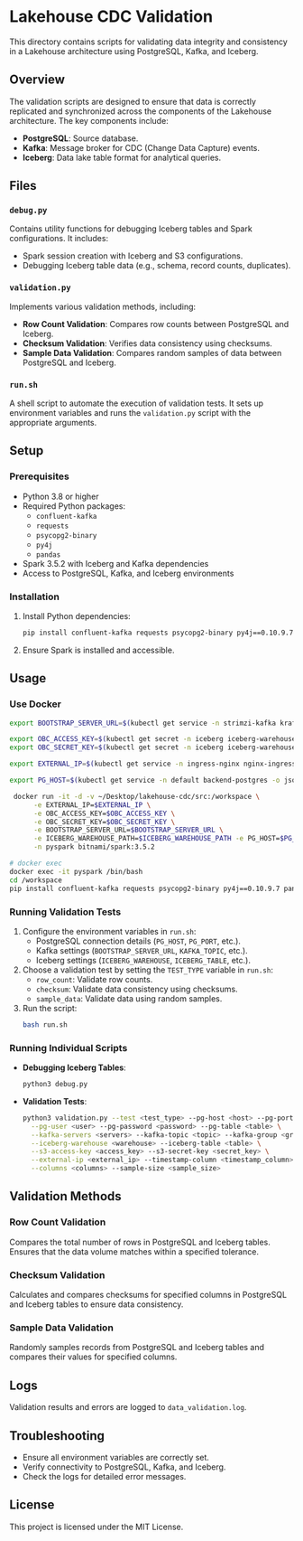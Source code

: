 # Lakehouse CDC Validation

This directory contains scripts for validating data integrity and consistency in a Lakehouse architecture using PostgreSQL, Kafka, and Iceberg.

## Overview

The validation scripts are designed to ensure that data is correctly replicated and synchronized across the components of the Lakehouse architecture. The key components include:
- **PostgreSQL**: Source database.
- **Kafka**: Message broker for CDC (Change Data Capture) events.
- **Iceberg**: Data lake table format for analytical queries.

## Files

### `debug.py`
Contains utility functions for debugging Iceberg tables and Spark configurations. It includes:
- Spark session creation with Iceberg and S3 configurations.
- Debugging Iceberg table data (e.g., schema, record counts, duplicates).

### `validation.py`
Implements various validation methods, including:
- **Row Count Validation**: Compares row counts between PostgreSQL and Iceberg.
- **Checksum Validation**: Verifies data consistency using checksums.
- **Sample Data Validation**: Compares random samples of data between PostgreSQL and Iceberg.

### `run.sh`
A shell script to automate the execution of validation tests. It sets up environment variables and runs the `validation.py` script with the appropriate arguments.

## Setup

### Prerequisites
- Python 3.8 or higher
- Required Python packages:
  - `confluent-kafka`
  - `requests`
  - `psycopg2-binary`
  - `py4j`
  - `pandas`
- Spark 3.5.2 with Iceberg and Kafka dependencies
- Access to PostgreSQL, Kafka, and Iceberg environments

### Installation
1. Install Python dependencies:
   ```bash
   pip install confluent-kafka requests psycopg2-binary py4j==0.10.9.7 pandas
   ```
2. Ensure Spark is installed and accessible.

## Usage

### Use Docker
```bash
export BOOTSTRAP_SERVER_URL=$(kubectl get service -n strimzi-kafka kraft-cluster-kafka-external-bootstrap -o jsonpath='{.status.loadBalancer.ingress[0].ip}')

export OBC_ACCESS_KEY=$(kubectl get secret -n iceberg iceberg-warehouse-bucket -o jsonpath='{.data.AWS_ACCESS_KEY_ID}' | base64 --decode)
export OBC_SECRET_KEY=$(kubectl get secret -n iceberg iceberg-warehouse-bucket -o jsonpath='{.data.AWS_SECRET_ACCESS_KEY}' | base64 --decode)

export EXTERNAL_IP=$(kubectl get service -n ingress-nginx nginx-ingress-ingress-nginx-controller -o jsonpath='{.status.loadBalancer.ingress[0].ip}')

export PG_HOST=$(kubectl get service -n default backend-postgres -o jsonpath='{.status.loadBalancer.ingress[0].ip}')

 docker run -it -d -v ~/Desktop/lakehouse-cdc/src:/workspace \
      -e EXTERNAL_IP=$EXTERNAL_IP \
      -e OBC_ACCESS_KEY=$OBC_ACCESS_KEY \
      -e OBC_SECRET_KEY=$OBC_SECRET_KEY \
      -e BOOTSTRAP_SERVER_URL=$BOOTSTRAP_SERVER_URL \
      -e ICEBERG_WAREHOUSE_PATH=$ICEBERG_WAREHOUSE_PATH -e PG_HOST=$PG_HOST \
      -n pyspark bitnami/spark:3.5.2

# docker exec
docker exec -it pyspark /bin/bash
cd /workspace
pip install confluent-kafka requests psycopg2-binary py4j==0.10.9.7 pandas
```

### Running Validation Tests
1. Configure the environment variables in `run.sh`:
   - PostgreSQL connection details (`PG_HOST`, `PG_PORT`, etc.).
   - Kafka settings (`BOOTSTRAP_SERVER_URL`, `KAFKA_TOPIC`, etc.).
   - Iceberg settings (`ICEBERG_WAREHOUSE`, `ICEBERG_TABLE`, etc.).
2. Choose a validation test by setting the `TEST_TYPE` variable in `run.sh`:
   - `row_count`: Validate row counts.
   - `checksum`: Validate data consistency using checksums.
   - `sample_data`: Validate data using random samples.
3. Run the script:
   ```bash
   bash run.sh
   ```

### Running Individual Scripts
- **Debugging Iceberg Tables**:
  ```bash
  python3 debug.py
  ```
- **Validation Tests**:
  ```bash
  python3 validation.py --test <test_type> --pg-host <host> --pg-port <port> --pg-db <db> \
    --pg-user <user> --pg-password <password> --pg-table <table> \
    --kafka-servers <servers> --kafka-topic <topic> --kafka-group <group> \
    --iceberg-warehouse <warehouse> --iceberg-table <table> \
    --s3-access-key <access_key> --s3-secret-key <secret_key> \
    --external-ip <external_ip> --timestamp-column <timestamp_column> \
    --columns <columns> --sample-size <sample_size>
  ```

## Validation Methods

### Row Count Validation
Compares the total number of rows in PostgreSQL and Iceberg tables. Ensures that the data volume matches within a specified tolerance.

### Checksum Validation
Calculates and compares checksums for specified columns in PostgreSQL and Iceberg tables to ensure data consistency.

### Sample Data Validation
Randomly samples records from PostgreSQL and Iceberg tables and compares their values for specified columns.

## Logs
Validation results and errors are logged to `data_validation.log`.

## Troubleshooting
- Ensure all environment variables are correctly set.
- Verify connectivity to PostgreSQL, Kafka, and Iceberg.
- Check the logs for detailed error messages.

## License
This project is licensed under the MIT License.
